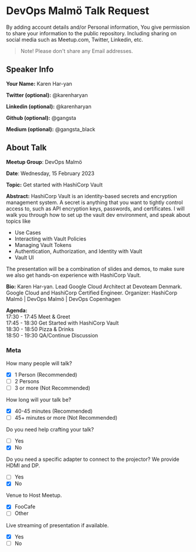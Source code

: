 # DevOps Malmö Talk Request
By adding account details and/or Personal information, You give permission to share your information to the public repository.
Including sharing on social media such as Meetup.com, Twitter, Linkedin, etc.
> Note! Please don't share any Email addresses.

## Speaker Info

**Your Name:** Karen Har-yan

**Twitter (optional):** @karenharyan

**Linkedin (optional):** @karenharyan

**Github (optional):** @gangsta

**Medium (optional):** @gangsta_black

## About Talk

**Meetup Group**: DevOps Malmö

**Date**: Wednesday, 15 February 2023

**Topic:** Get started with HashiCorp Vault

**Abstract:**
HashiCorp Vault is an identity-based secrets and encryption management system.
A secret is anything that you want to tightly control access to, such as API encryption keys, passwords, and certificates.
I will walk you through how to set up the vault dev environment, and speak about topics like
* Use Cases
* Interacting with Vault Policies
* Managing Vault Tokens
* Authentication, Authorization, and Identity with Vault
* Vault UI

The presentation will be a combination of slides and demos, to make sure we also get hands-on experience with HashiCorp Vault.


**Bio:**
Karen Har-yan.
Lead Google Cloud Architect at Devoteam Denmark.
Google Cloud and HashiCorp Certified Engineer.
Organizer: HashiCorp Malmö | DevOps Malmö | DevOps Copenhagen

**Agenda:**<br/>
17:30 - 17:45 Meet & Greet<br/>
17:45 - 18:30 Get Started with HashiCorp Vault<br/>
18:30 - 18:50 Pizza & Drinks<br/>
18:50 - 19:30 QA/Continue Discussion

### Meta

How many people will talk?
- [x] 1 Person (Recommended)
- [ ] 2 Persons
- [ ] 3 or more (Not Recommended)

How long will your talk be?
- [x] 40-45 minutes (Recommended)
- [ ] 45+ minutes or more (Not Recommended)

Do you need help crafting your talk?
- [ ] Yes
- [x] No

Do you need a specific adapter to connect to the projector? We provide HDMI and DP.
- [ ] Yes
- [x] No

Venue to Host Meetup.
- [x] FooCafe
- [ ] Other

Live streaming of presentation if available.
- [x] Yes
- [ ] No
